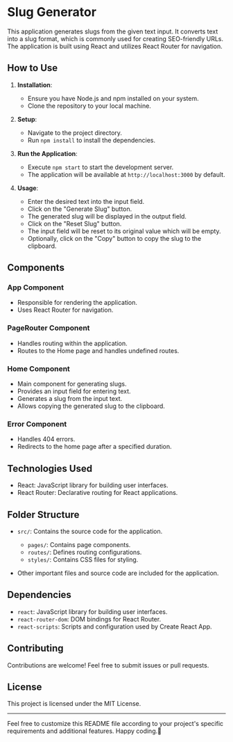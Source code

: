 # Slug Generator

This application generates slugs from the given text input. It converts text into a slug format, which is commonly used for creating SEO-friendly URLs. The application is built using React and utilizes React Router for navigation.

## How to Use

1. **Installation**: 
   - Ensure you have Node.js and npm installed on your system.
   - Clone the repository to your local machine.

2. **Setup**:
   - Navigate to the project directory.
   - Run `npm install` to install the dependencies.

3. **Run the Application**:
   - Execute `npm start` to start the development server.
   - The application will be available at `http://localhost:3000` by default.

4. **Usage**:
   - Enter the desired text into the input field.
   - Click on the "Generate Slug" button.
   - The generated slug will be displayed in the output field.
   - Click on the "Reset Slug" button.
   - The input field will be reset to its original value which will be empty.
   - Optionally, click on the "Copy" button to copy the slug to the clipboard.

## Components

### App Component
- Responsible for rendering the application.
- Uses React Router for navigation.

### PageRouter Component
- Handles routing within the application.
- Routes to the Home page and handles undefined routes.

### Home Component
- Main component for generating slugs.
- Provides an input field for entering text.
- Generates a slug from the input text.
- Allows copying the generated slug to the clipboard.

### Error Component
- Handles 404 errors.
- Redirects to the home page after a specified duration.

## Technologies Used

- React: JavaScript library for building user interfaces.
- React Router: Declarative routing for React applications.

## Folder Structure

- `src/`: Contains the source code for the application.
  - `pages/`: Contains page components.
  - `routes/`: Defines routing configurations.
  - `styles/`: Contains CSS files for styling.

- Other important files and source code are included for the application.
  
## Dependencies

- `react`: JavaScript library for building user interfaces.
- `react-router-dom`: DOM bindings for React Router.
- `react-scripts`: Scripts and configuration used by Create React App.

## Contributing

Contributions are welcome! Feel free to submit issues or pull requests.

## License

This project is licensed under the MIT License.

---
Feel free to customize this README file according to your project's specific requirements and additional features. Happy coding.🚀
